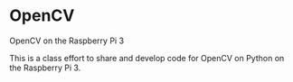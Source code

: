 # OpenCV
OpenCV on the Raspberry Pi 3

This is a class effort to share and develop code for OpenCV on Python on the Raspberry Pi 3. 
